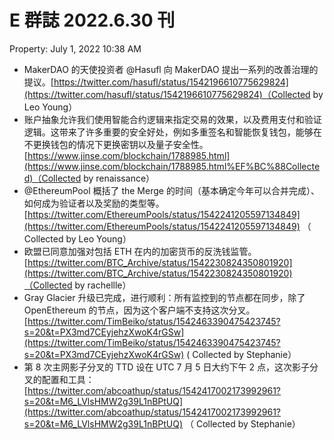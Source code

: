 # E 群誌 2022.6.30 刊

Property: July 1, 2022 10:38 AM

- MakerDAO 的天使投资者 @Hasufl 向 MakerDAO 提出一系列的改善治理的提议。[https://twitter.com/hasufl/status/1542196610775629824](https://twitter.com/hasufl/status/1542196610775629824)（Collected by Leo Young）
- 账户抽象允许我们使用智能合约逻辑来指定交易的效果，以及费用支付和验证逻辑。这带来了许多重要的安全好处，例如多重签名和智能恢复钱包，能够在不更换钱包的情况下更换密钥以及量子安全性。[https://www.jinse.com/blockchain/1788985.html](https://www.jinse.com/blockchain/1788985.html%EF%BC%88Collected)（Collected by renaissance）
- @EthereumPool 概括了 the Merge 的时间（基本确定今年可以合并完成）、如何成为验证者以及奖励的类型等。[https://twitter.com/EthereumPools/status/1542241205597134849](https://twitter.com/EthereumPools/status/1542241205597134849) （ Collected by Leo Young）
- 欧盟已同意加强对包括 ETH 在内的加密货币的反洗钱监管。[https://twitter.com/BTC_Archive/status/1542230824350801920](https://twitter.com/BTC_Archive/status/1542230824350801920)（Collected by rachellle）
- Gray Glacier 升级已完成，进行顺利：所有监控到的节点都在同步，除了 OpenEthereum 的节点，因为这个客户端不支持这次分叉。[https://twitter.com/TimBeiko/status/1542463390475423745?s=20&t=PX3md7CEyjehzXwoK4rGSw](https://twitter.com/TimBeiko/status/1542463390475423745?s=20&t=PX3md7CEyjehzXwoK4rGSw) ( Collected by Stephanie）
- 第 8 次主网影子分叉的 TTD 设在 UTC 7 月 5 日大约下午 2 点，这次影子分叉的配置和工具：[https://twitter.com/abcoathup/status/1542417002173992961?s=20&t=M6_LVlsHMW2g39L1nBPtUQ](https://twitter.com/abcoathup/status/1542417002173992961?s=20&t=M6_LVlsHMW2g39L1nBPtUQ) （ Collected by Stephanie）
